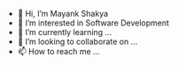 - 👋 Hi, I’m Mayank Shakya
- 👀 I’m interested in Software Development 
- 🌱 I’m currently learning ...
- 💞️ I’m looking to collaborate on ...
- 📫 How to reach me ...

<!---
leogomesher/leogomesher is a ✨ special ✨ repository because its `README.md` (this file) appears on your GitHub profile.
You can click the Preview link to take a look at your changes.
--->
